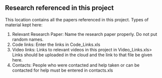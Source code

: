 Research referenced in this project
------------------------------------

This location contains all the papers referenced in this project.
Types of material kept here:

1. Relevant Research Paper: Name the research paper properly. Do not put random names.
2. Code links:  Enter the links in Code_Links.xls
3. Video links: Links to relevant videos in this project in Video_Links.xls>
	        Links should be uploaded in the cloud and the link to that file be given here.
4. Contacts:  People who were contacted and help taken or can be contacted for help must be entered in contacts.xls
